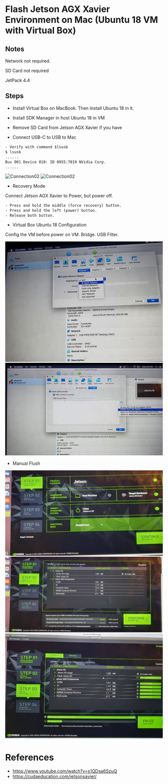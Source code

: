 # Flash Jetson AGX Xavier Environment on Mac (Ubuntu 18 VM with Virtual Box)

## Notes

Network not required.

SD Card not required

JetPack 4.4

## Steps

- Install Virtual Box on MacBook. Then Install Ubuntu 18 in it.

- Install SDK Manager in host Ubuntu 18 in VM

- Remove SD Card from Jetson AGX Xavier if you have

- Connect USB-C to USB to Mac

```
- Verify with command $lsusb 
$ lsusb
......
Bus 001 Device 010: ID 0955:7019 NVidia Corp. 
......
```

![Connection02](res/agx_connection_02.jpg	)
![Connection02](res/agx_connection_03.jpg	)

- Recovery Mode

Connect Jetson AGX Xavier to Power, but power off.

    - Press and hold the middle (force recovery) button.
    - Press and hold the left (power) button.
    - Release both button.


- Virtual Box Ubuntu 18 Configuration

Config the VM before power on VM. Bridge. USB Filter.

![VMConfig1](res/agx_vm_01.jpg)
![VMConfig2](res/agx_vm_02.jpg)

- Manual Flush

![Flash01](res/agx_sdk_ui_1.jpg)
![Flash01](res/agx_sdk_ui_2.jpg)
![Flash01](res/agx_sdk_ui_3.jpg)

# References

- https://www.youtube.com/watch?v=s1QDsa6SzuQ
- https://cudaeducation.com/jetsonxavier/
